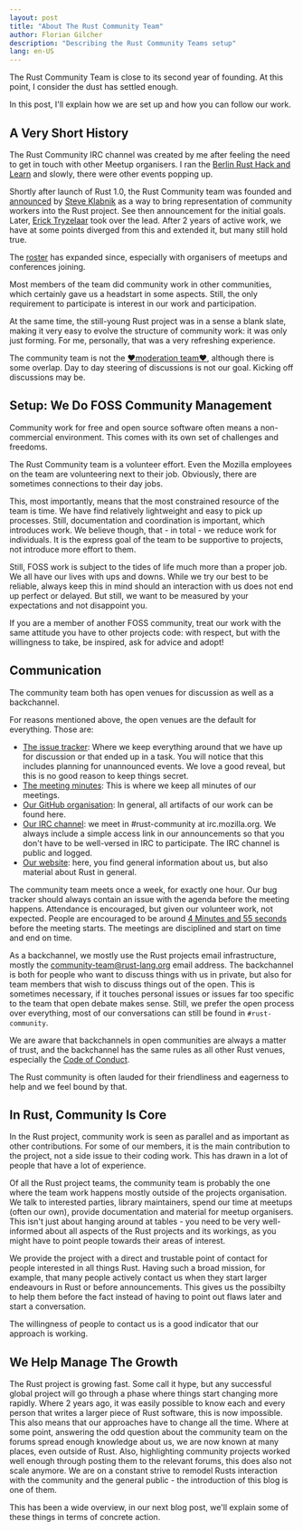 ```yaml
---
layout: post
title: "About The Rust Community Team"
author: Florian Gilcher
description: "Describing the Rust Community Teams setup"
lang: en-US
---
```


The Rust Community Team is close to its second year of founding. At this point, I consider the dust has settled enough.

In this post, I'll explain how we are set up and how you can follow our work.

## A Very Short History

The Rust Community IRC channel was created by me after feeling the need to get in touch with other Meetup organisers. I ran the [Berlin Rust Hack and Learn](https://www.meetup.com/de-DE/opentechschool-berlin/) and slowly, there were other events popping up.

Shortly after launch of Rust 1.0, the Rust Community team was founded and [announced](https://internals.rust-lang.org/t/announcing-the-community-subteam/2248) by [Steve Klabnik](https://github.com/steveklabnik) as a way to bring representation of community workers into the Rust project. See then announcement for the initial goals. Later, [Erick Tryzelaar](https://github.com/erickt) took over the lead. After 2 years of active work, we have at some points diverged from this and extended it, but many still hold true.

The [roster](https://www.rust-lang.org/en-US/team.html#Community-team) has expanded since, especially with organisers of meetups and conferences joining.

Most members of the team did community work in other communities, which certainly gave us a headstart in some aspects. Still, the only requirement to participate is interest in our work and participation.

At the same time, the still-young Rust project was in a sense a blank slate, making it very easy to evolve the structure of community work: it was only just forming. For me, personally, that was a very refreshing experience.

The community team is not the [❤️moderation team❤️](https://www.rust-lang.org/en-US/team.html#Moderation-team), although there is some  overlap. Day to day steering of discussions is not our goal. Kicking off discussions may be.

## Setup: We Do FOSS Community Management

Community work for free and open source software often means a non-commercial environment. This comes with its own set of challenges and freedoms.

The Rust Community team is a volunteer effort. Even the Mozilla employees on the team are volunteering next to their job. Obviously, there are sometimes connections to their day jobs.

This, most importantly, means that the most constrained resource of the team is time. We have find relatively lightweight and easy to pick up processes. Still, documentation and coordination is important, which introduces work. We believe though, that - in total - we reduce work for individuals. It is the express goal of the team to be supportive to projects, not introduce more effort to them.

Still, FOSS work is subject to the tides of life much more than a proper job. We all have our lives with ups and downs. While we try our best to be reliable, always keep this in mind should an interaction with us does not end up perfect or delayed. But still, we want to be measured by your expectations and not disappoint you.

If you are a member of another FOSS community, treat our work with the same attitude you have to other projects code: with respect, but with the willingness to take, be inspired, ask for advice and adopt!

## Communication

The community team both has open venues for discussion as well as a backchannel.

For reasons mentioned above, the open venues are the default for everything. Those are:

* [The issue tracker](https://github.com/rust-community/team/issues
): Where we keep everything around that we have up for discussion or that ended up in a task. You will notice that this includes planning for unannounced events. We love a good reveal, but this is no good reason to keep things secret.
* [The meeting minutes](https://github.com/rust-community/team/tree/master/meeting-minutes
): This is where we keep all minutes of our meetings.
* [Our GitHub organisation](https://github.com/rust-community/): In general, all artifacts of our work can be found here.
* [Our IRC channel](): we meet in #rust-community at irc.mozilla.org. We always include a simple access link in our announcements so that you don't have to be well-versed in IRC to participate. The IRC channel is public and logged.
* [Our website](http://community.rs): here, you find general information about us, but also material about Rust in general.

The community team meets once a week, for exactly one hour. Our bug tracker should always contain an issue with the agenda before the meeting happens. Attendance is encouraged, but given our volunteer work, not expected. People are encouraged to be around [4 Minutes and 55 seconds](https://www.youtube.com/watch?v=9jK-NcRmVcw) before the meeting starts. The meetings are disciplined and start on time and end on time.

As a backchannel, we mostly use the Rust projects email infrastructure, mostly the [community-team@rust-lang.org](mailto:community-team@rust-lang.org) email address. The backchannel is both for people who want to discuss things with us in private, but also for team members that wish to discuss things out of the open. This is sometimes necessary, if it touches personal issues or issues far too specific to the team that open debate makes sense. Still, we prefer the open process over everything, most of our conversations can still be found in `#rust-community`.

We are aware that backchannels in open communities are always a matter of trust, and the backchannel has the same rules as all other Rust venues, especially the [Code of Conduct](https://www.rust-lang.org/en-US/conduct.html).

The Rust community is often lauded for their friendliness and eagerness to help and we feel bound by that.

## In Rust, Community Is Core

In the Rust project, community work is seen as parallel and as important as other contributions. For some of our members, it is the main contribution to the project, not a side issue to their coding work. This has drawn in a lot of people that have a lot of experience.

Of all the Rust project teams, the community team is probably the one where the team work happens mostly outside of the projects organisation. We talk to interested parties, library maintainers, spend our time at meetups (often our own), provide documentation and material for meetup organisers. This isn't just about hanging around at tables - you need to be very well-informed about all aspects of the Rust projects and its workings, as you might have to point people towards their areas of interest.

We provide the project with a direct and trustable point of contact for people interested in all things Rust. Having such a broad mission, for example, that many people actively contact us when they start larger endeavours in Rust or before announcements. This gives us the possibilty to help them before the fact instead of having to point out flaws later and start a conversation.

The willingness of people to contact us is a good indicator that our approach is working.

## We Help Manage The Growth

The Rust project is growing fast. Some call it hype, but any successful global project will go through a phase where things start changing more rapidly. Where 2 years ago, it was easily possible to know each and every person that writes a larger piece of Rust software, this is now impossible. This also means that our approaches have to change all the time. Where at some point, answering the odd question about the community team on the forums spread enough knowledge about us, we are now known at many places, even outside of Rust. Also, highlighting community projects worked well enough through posting them to the relevant forums, this does also not scale anymore. We are on a constant strive to remodel Rusts interaction with the community and the general public - the introduction of this blog is one of them.

This has been a wide overview, in our next blog post, we'll explain some of these things in terms of concrete action.
